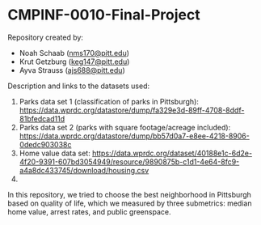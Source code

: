 # CMPINF-0010-Final-Project
Repository created by:
* Noah Schaab (nms170@pitt.edu)
* Krut Getzburg (keg147@pitt.edu)
* Ayva Strauss (ajs688@pitt.edu)

Description and links to the datasets used:
  1. Parks data set 1 (classification of parks in Pittsburgh): https://data.wprdc.org/datastore/dump/fa329e3d-89ff-4708-8ddf-81bfedcad11d
  2. Parks data set 2 (parks with square footage/acreage included): https://data.wprdc.org/datastore/dump/bb57d0a7-e8ee-4218-8906-0dedc903038c
  3. Home value data set:  https://data.wprdc.org/dataset/40188e1c-6d2e-4f20-9391-607bd3054949/resource/9890875b-c1d1-4e64-8fc9-a4a8dc433745/download/housing.csv
  4. 


In this repository, we tried to choose the best neighborhood in Pittsburgh based on quality of life, which we measured by three submetrics: median home value, arrest rates, and public greenspace.
